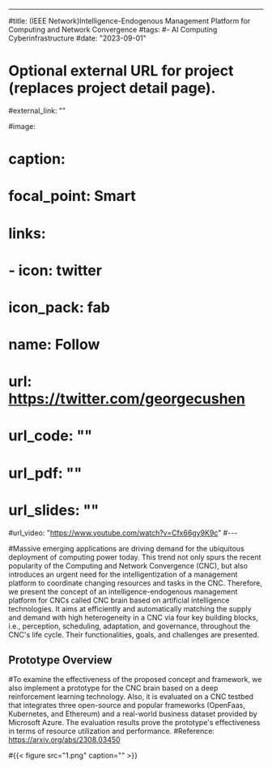 ---
#title: (IEEE Network)Intelligence-Endogenous Management Platform for Computing and Network Convergence
#tags:
#- AI Computing Cyberinfrastructure
#date: "2023-09-01"

# Optional external URL for project (replaces project detail page).
#external_link: ""

#image:
#  caption: 
#  focal_point: Smart

# links:
# - icon: twitter
#   icon_pack: fab
#   name: Follow
#   url: https://twitter.com/georgecushen
# url_code: ""
# url_pdf: ""
# url_slides: ""
#url_video: "https://www.youtube.com/watch?v=Cfx66gy9K9c"
#---

#Massive emerging applications are driving demand for the ubiquitous deployment of computing power today. This trend not only spurs the recent popularity of the Computing and Network Convergence (CNC), but also introduces an urgent need for the intelligentization of a management platform to coordinate changing resources and tasks in the CNC. Therefore, we present the concept of an intelligence-endogenous management platform for CNCs called CNC brain based on artificial intelligence technologies. It aims at efficiently and automatically matching the supply and demand with high heterogeneity in a CNC via four key building blocks, i.e., perception, scheduling, adaptation, and governance, throughout the CNC's life cycle. Their functionalities, goals, and challenges are presented. 

## Prototype Overview

#To examine the effectiveness of the proposed concept and framework, we also implement a prototype for the CNC brain based on a deep reinforcement learning technology. Also, it is evaluated on a CNC testbed that integrates three open-source and popular frameworks (OpenFaas, Kubernetes, and Ethereum) and a real-world business dataset provided by Microsoft Azure. The evaluation results prove the prototype's effectiveness in terms of resource utilization and performance.
#Reference: https://arxiv.org/abs/2308.03450 

#{{< figure src="1.png" caption="" >}}